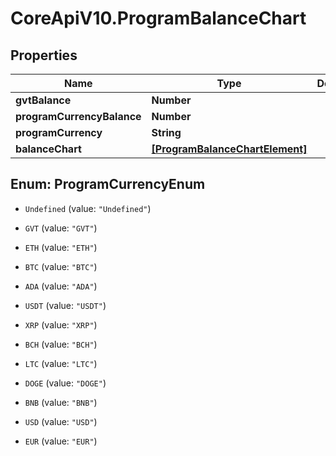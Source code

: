 # CoreApiV10.ProgramBalanceChart

## Properties
Name | Type | Description | Notes
------------ | ------------- | ------------- | -------------
**gvtBalance** | **Number** |  | [optional] 
**programCurrencyBalance** | **Number** |  | [optional] 
**programCurrency** | **String** |  | [optional] 
**balanceChart** | [**[ProgramBalanceChartElement]**](ProgramBalanceChartElement.md) |  | [optional] 


<a name="ProgramCurrencyEnum"></a>
## Enum: ProgramCurrencyEnum


* `Undefined` (value: `"Undefined"`)

* `GVT` (value: `"GVT"`)

* `ETH` (value: `"ETH"`)

* `BTC` (value: `"BTC"`)

* `ADA` (value: `"ADA"`)

* `USDT` (value: `"USDT"`)

* `XRP` (value: `"XRP"`)

* `BCH` (value: `"BCH"`)

* `LTC` (value: `"LTC"`)

* `DOGE` (value: `"DOGE"`)

* `BNB` (value: `"BNB"`)

* `USD` (value: `"USD"`)

* `EUR` (value: `"EUR"`)




